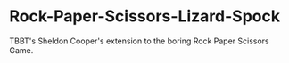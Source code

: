# Rock-Paper-Scissors-Lizard-Spock
TBBT's Sheldon Cooper's extension to the boring Rock Paper Scissors Game.
